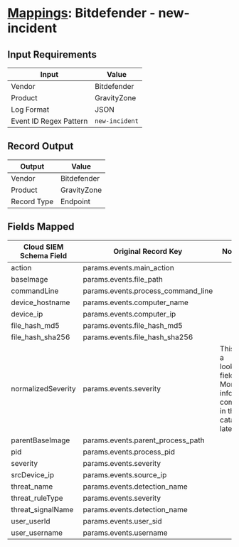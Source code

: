 # [Mappings](README.md): Bitdefender - new-incident

## Input Requirements

|Input|Value|
|-----|-----|
|Vendor|Bitdefender|
|Product|GravityZone|
|Log Format|JSON|
|Event ID Regex Pattern|`new-incident`|

## Record Output

|Output|Value|
|------|-----|
|Vendor|Bitdefender|
|Product|GravityZone|
|Record Type|Endpoint|

## Fields Mapped

|Cloud SIEM Schema Field|Original Record Key|Notes|
|-----------------------|-------------------|-----|
|action|params.events.main_action||
|baseImage|params.events.file_path||
|commandLine|params.events.process_command_line||
|device_hostname|params.events.computer_name||
|device_ip|params.events.computer_ip||
|file_hash_md5|params.events.file_hash_md5||
|file_hash_sha256|params.events.file_hash_sha256||
|normalizedSeverity|params.events.severity|This is a lookup field. More info to come in the catalog later...|
|parentBaseImage|params.events.parent_process_path||
|pid|params.events.process_pid||
|severity|params.events.severity||
|srcDevice_ip|params.events.source_ip||
|threat_name|params.events.detection_name||
|threat_ruleType|params.events.severity||
|threat_signalName|params.events.detection_name||
|user_userId|params.events.user_sid||
|user_username|params.events.username||

